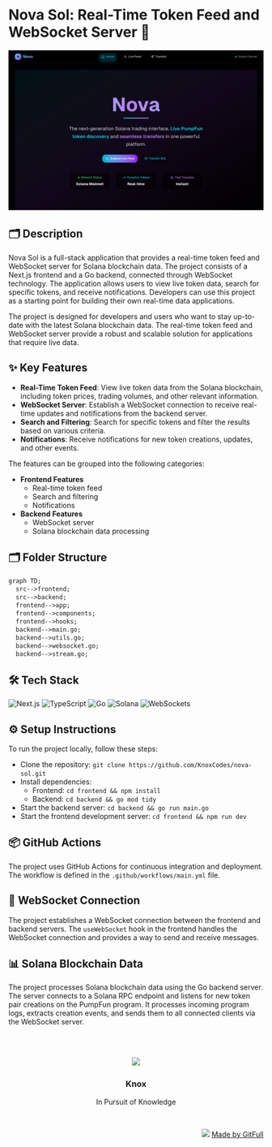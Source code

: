 # Nova Sol: Real-Time Token Feed and WebSocket Server 🚀
![thumbnail](./public/assets/landingPage-f63fe05a-5220-45b1-bb8d-cbf4e0e32e8f)

## 🗂️ Description

Nova Sol is a full-stack application that provides a real-time token feed and WebSocket server for Solana blockchain data. The project consists of a Next.js frontend and a Go backend, connected through WebSocket technology. The application allows users to view live token data, search for specific tokens, and receive notifications. Developers can use this project as a starting point for building their own real-time data applications.

The project is designed for developers and users who want to stay up-to-date with the latest Solana blockchain data. The real-time token feed and WebSocket server provide a robust and scalable solution for applications that require live data.

## ✨ Key Features

* **Real-Time Token Feed**: View live token data from the Solana blockchain, including token prices, trading volumes, and other relevant information.
* **WebSocket Server**: Establish a WebSocket connection to receive real-time updates and notifications from the backend server.
* **Search and Filtering**: Search for specific tokens and filter the results based on various criteria.
* **Notifications**: Receive notifications for new token creations, updates, and other events.

The features can be grouped into the following categories:

* **Frontend Features**
	+ Real-time token feed
	+ Search and filtering
	+ Notifications
* **Backend Features**
	+ WebSocket server
	+ Solana blockchain data processing

## 🗂️ Folder Structure

```mermaid
graph TD;
  src-->frontend;
  src-->backend;
  frontend-->app;
  frontend-->components;
  frontend-->hooks;
  backend-->main.go;
  backend-->utils.go;
  backend-->websocket.go;
  backend-->stream.go;
```

## 🛠️ Tech Stack

![Next.js](https://img.shields.io/badge/Next.js-000?logo=next.js&logoColor=white&style=for-the-badge)
![TypeScript](https://img.shields.io/badge/TypeScript-3178c6?logo=typescript&logoColor=white&style=for-the-badge)
![Go](https://img.shields.io/badge/Go-00ADD8?logo=go&logoColor=white&style=for-the-badge)
![Solana](https://img.shields.io/badge/Solana-B40404?logo=solana&logoColor=white&style=for-the-badge)
![WebSockets](https://img.shields.io/badge/WebSockets-4CAF50?logo=websocket&logoColor=white&style=for-the-badge)

## ⚙️ Setup Instructions

To run the project locally, follow these steps:

* Clone the repository: `git clone https://github.com/KnoxCodes/nova-sol.git`
* Install dependencies:
	+ Frontend: `cd frontend && npm install`
	+ Backend: `cd backend && go mod tidy`
* Start the backend server: `cd backend && go run main.go`
* Start the frontend development server: `cd frontend && npm run dev`

## 📦 GitHub Actions

The project uses GitHub Actions for continuous integration and deployment. The workflow is defined in the `.github/workflows/main.yml` file.

## 🔄 WebSocket Connection

The project establishes a WebSocket connection between the frontend and backend servers. The `useWebSocket` hook in the frontend handles the WebSocket connection and provides a way to send and receive messages.

## 📊 Solana Blockchain Data

The project processes Solana blockchain data using the Go backend server. The server connects to a Solana RPC endpoint and listens for new token pair creations on the PumpFun program. It processes incoming program logs, extracts creation events, and sends them to all connected clients via the WebSocket server.



<br><br>
<div align="center">
<img src="https://avatars.githubusercontent.com/u/217230820?v=4" width="120" />
<h3>Knox</h3>
<p>In Pursuit of Knowledge</p>
</div>
<br>
<p align="right">
<img src="https://gitfull.vercel.app/appLogo.png" width="20"/>  <a href="https://gitfull.vercel.app">Made by GitFull</a>
</p>
    